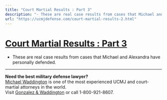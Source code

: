 ```yaml
---
title: "Court Martial Results : Part 3"
description: "- These are real case results from cases that Michael and Alexandra have personally defended."
url: "https://ucmjdefense.com/court-martial-results-2.html"
---
```


# [Court Martial Results : Part 3](https://ucmjdefense.com/court-martial-results-2.html)

- These are real case results from cases that Michael and Alexandra have personally defended.

---

**Need the best military defense lawyer?**  
[Michael Waddington](https://ucmjdefense.com/attorneys/michael-stewart-waddington-partner.html) is one of the most experienced UCMJ and court-martial attorneys in the world.  
Visit [Gonzalez & Waddington](https://ucmjdefense.com) or call 1-800-921-8607.
